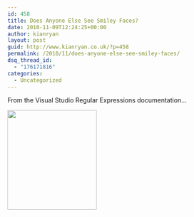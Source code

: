 ```yaml
---
id: 458
title: Does Anyone Else See Smiley Faces?
date: 2010-11-09T12:24:25+00:00
author: kianryan
layout: post
guid: http://www.kianryan.co.uk/?p=458
permalink: /2010/11/does-anyone-else-see-smiley-faces/
dsq_thread_id:
  - "176171816"
categories:
  - Uncategorized
---
```

From the Visual Studio Regular Expressions documentation&#8230;

<a href="http://www.kianryan.co.uk/2010/11/does-anyone-else-see-smiley-faces/screen-shot-2010-11-04-at-11-43-17/" rel="attachment wp-att-459"><img src="http://www.kianryan.co.uk/wp-content/uploads/2010/11/Screen-shot-2010-11-04-at-11.43.17.jpg" alt="" title="Visual Studio RegEx" width="200" height="224" class="size-full wp-image-459" /></a>